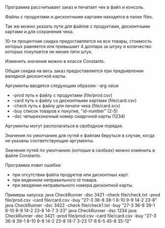 Программа рассчитывает заказ и печатает чек в файл и консоль.

Файлы с продуктами и дисконтными картами находятся в папке files.

Так же можно указать пути для файлов с продуктами, дисконтными картами и для сохранения чека.

10-ти процентная скидка предоставляется на все товары, стоимость которых равняется или превышает 4 доллара за штуку и количество которых покупается не менее пяти штук.

Изменить значения можно в классе Constants.

Общая скидка на весь заказ предоставляется при предъявлении валидной дисконтной карты.

Аргументы вводятся следующим образом: -arg value
*    -prod   путь к файлу с продуктами (file/prod.csv)
*    -card   путь к файлу со дисконтными картами (file/card.csv)
*    -check  путь к файлу для печати чека (file/card.scv)
*    -buy    список товаров к покупке, "id-number" (2-5)
*    -dsc    четырехзначный номер скидочной карты (1234)

Аргументы могут располагаться в свободном порядке.

Значения по умолчанию для путей к файлам беруться в случае, когда не указаны соответствующие аргументы.

Значения путей по умолчанию (которые в скобках) можно изменить в файле Constants.

Программа ловит ошибки:
* при отсутствии файла продуктов или дисконтных карт.
* при веденном неправильного id товара.
* при введении неправильного номера дисконтной карты.

Примеры запуска: 
java CheckRunner -dsc 3421 -check file/check.txt -prod file/prod.csv -card file/card.csv -buy "27-3 36-8 38-1 8-10 9-9 14-2 23-8"
java CheckRunner -dsc 3422 -check file/check1.txt -buy "27-3 36-8 39-1 8-10 9-9 14-2 23-8 14-7 3-23"
java CheckRunner -dsc 1234
java CheckRunner -dsc 3421 -prod file/prod.csv -card file/card.csv -buy "27-3 36-8 39-1 8-10 9-9 14-2 23-8 14-7 3-23 17-8 6-5 45-8 35-12"

